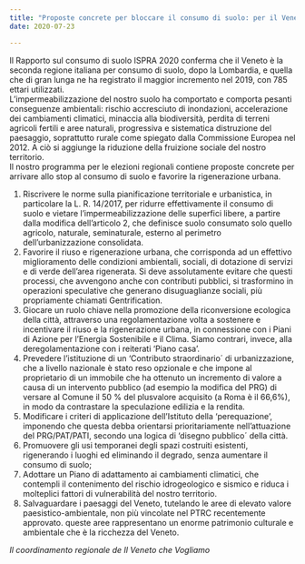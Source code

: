 ```yaml
---  
title: "Proposte concrete per bloccare il consumo di suolo: per il Veneto è una emergenza"
date: 2020-07-23

---
```

  
Il Rapporto sul consumo di suolo ISPRA 2020 conferma che il Veneto è la seconda regione italiana per consumo di suolo, dopo la Lombardia, e quella che di gran lunga ne ha registrato il maggior incremento nel 2019, con 785 ettari utilizzati.  
L’impermeabilizzazione del nostro suolo ha comportato e comporta pesanti conseguenze ambientali: rischio accresciuto di inondazioni, accelerazione dei cambiamenti climatici, minaccia alla biodiversità, perdita di terreni agricoli fertili e aree naturali, progressiva e sistematica distruzione del paesaggio, soprattutto rurale come spiegato dalla Commissione Europea nel 2012. A ciò si aggiunge la riduzione della fruizione sociale del nostro territorio.  
Il nostro programma per le elezioni regionali contiene proposte concrete per arrivare allo stop al consumo di suolo e favorire la rigenerazione urbana.  
1. Riscrivere le norme sulla pianificazione territoriale e urbanistica, in particolare la L. R. 14/2017, per ridurre effettivamente il consumo di suolo e vietare l’impermeabilizzazione delle superfici libere, a partire dalla modifica dell’articolo 2, che definisce suolo consumato solo quello agricolo, naturale, seminaturale, esterno al perimetro dell’urbanizzazione consolidata.  
2. Favorire il riuso e rigenerazione urbana, che corrisponda ad un effettivo miglioramento delle condizioni ambientali, sociali, di dotazione di servizi e di verde dell’area rigenerata. Si deve assolutamente evitare che questi processi, che avvengono anche con contributi pubblici, si trasformino in operazioni speculative che generano disuguaglianze sociali, più propriamente chiamati Gentrification.  
3. Giocare un ruolo chiave nella promozione della riconversione ecologica della città, attraverso una regolamentazione volta a sostenere e incentivare il riuso e la rigenerazione urbana, in connessione con i Piani di Azione per l’Energia Sostenibile e il Clima. Siamo contrari, invece, alla deregolamentazione con i reiterati ‘Piano casa’.  
4. Prevedere l’istituzione di un ‘Contributo straordinario´ di urbanizzazione, che a livello nazionale è stato reso opzionale e che impone al proprietario di un immobile che ha ottenuto un incremento di valore a causa di un intervento pubblico (ad esempio la modifica del PRG) di versare al Comune il 50 % del plusvalore acquisito (a Roma è il 66,6%), in modo da contrastare la speculazione edilizia e la rendita.  
5. Modificare i criteri di applicazione dell’Istituto della ‘perequazione’, imponendo che questa debba orientarsi prioritariamente nell’attuazione del PRG/PAT/PATI, secondo una logica di ‘disegno pubblico´ della città.  
6. Promuovere gli usi temporanei degli spazi costruiti esistenti, rigenerando i luoghi ed eliminando il degrado, senza aumentare il consumo di suolo;  
7. Adottare un Piano di adattamento ai cambiamenti climatici, che contempli il contenimento del rischio idrogeologico e sismico e riduca i molteplici fattori di vulnerabilità del nostro territorio.  
8. Salvaguardare i paesaggi del Veneto, tutelando le aree di elevato valore paesistico-ambientale, non più vincolate nel PTRC recentemente approvato. queste aree rappresentano un enorme patrimonio culturale e ambientale che è la ricchezza del Veneto.  
  
_Il coordinamento regionale de Il Veneto che Vogliamo_
